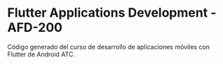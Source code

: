 # Flutter Applications Development - AFD-200

Código generado del curso de desarrollo de aplicaciones móviles con Flutter de Android ATC.
